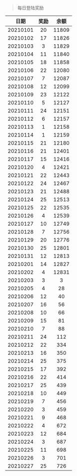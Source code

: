 > 每日登陆奖励


| 日期 |  奖励 | 余额 | 
|:----:|:----:|:----:|
| 20210101 | 20 | 11809 |
| 20210102 | 17 | 11826 |
| 20210103 | 3 | 11829 |
| 20210104 | 11 | 11840 |
| 20210105 | 18 | 11858 |
| 20210106 | 22 | 12080 |
| 20210107 | 7  | 12087 |
| 20210108 |12  | 12099 |
| 20210109 |23  | 12122 |
| 20210110 |5  | 12127 |
| 20210111 |24  | 12151 |
| 20210112 |6  | 12157 |
| 20210113 |1  | 12158 |
| 20210114 |1  | 12159 |
| 20210115 |21  | 12180 |
| 20210116 |21  | 12401 |
| 20210117 |15  | 12416 |
| 20210120 |4  | 12421 |
| 20210121 |22  | 12443 |
| 20210122 |24  | 12467 |
| 20210123 |21  | 12488 |
| 20210124 |25  | 12513 |
| 20210125 |22  | 12535 |
| 20210126 |4  | 12539 |
| 20210127 |10  | 12749 |
| 20210128 |7  | 12756 |
| 20210129 |20  | 12776 |
| 20210130 |25  | 12801 |
| 20210131 |12  | 12813 |
| 20210201 |14  | 12827 |
| 20210202 |4  | 12831 |
| 20210203 |3  | 3 |
| 20210205 |4  | 28 |
| 20210206 |12  | 40 |
| 20210207 |16  | 56 |
| 20210208 |10  | 66 |
| 20210209 |15  | 81 |
| 20210210 |7  | 88 |
| 20210211 |24  | 112 |
| 20210212 |22  | 334 |
| 20210213 |16  | 350 |
| 20210214 |25  | 375 |
| 20210215 |17  | 392 |
| 20210216 |22  | 414 |
| 20210217 |25  | 439 |
| 20210218 |10  | 449 |
| 20210219 |7  | 456 |
| 20210220 |3  | 459 |
| 20210221 |9  | 468 |
| 20210222 |4  | 672 |
| 20210223 |12  | 684 |
| 20210224 |3  | 687 |
| 20210225 |11  | 698 |
| 20210226 |3  | 701 |
| 20210227 |25  | 726 |
